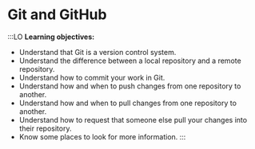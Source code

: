 # Git and GitHub

:::LO
**Learning objectives:**

* Understand that Git is a version control system.
* Understand the difference between a local repository and a remote repository.
* Understand how to commit your work in Git.
* Understand how and when to push changes from one repository to another.
* Understand how and when to pull changes from one repository to another.
* Understand how to request that someone else pull your changes into their repository.
* Know some places to look for more information.
:::
